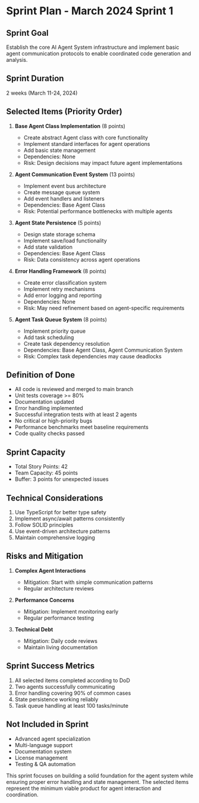# Sprint Plan - March 2024 Sprint 1

## Sprint Goal
Establish the core AI Agent System infrastructure and implement basic agent communication protocols to enable coordinated code generation and analysis.

## Sprint Duration
2 weeks (March 11-24, 2024)

## Selected Items (Priority Order)

1. **Base Agent Class Implementation** (8 points)
   - Create abstract Agent class with core functionality
   - Implement standard interfaces for agent operations
   - Add basic state management
   - Dependencies: None
   - Risk: Design decisions may impact future agent implementations

2. **Agent Communication Event System** (13 points)
   - Implement event bus architecture
   - Create message queue system
   - Add event handlers and listeners
   - Dependencies: Base Agent Class
   - Risk: Potential performance bottlenecks with multiple agents

3. **Agent State Persistence** (5 points)
   - Design state storage schema
   - Implement save/load functionality
   - Add state validation
   - Dependencies: Base Agent Class
   - Risk: Data consistency across agent operations

4. **Error Handling Framework** (8 points)
   - Create error classification system
   - Implement retry mechanisms
   - Add error logging and reporting
   - Dependencies: None
   - Risk: May need refinement based on agent-specific requirements

5. **Agent Task Queue System** (8 points)
   - Implement priority queue
   - Add task scheduling
   - Create task dependency resolution
   - Dependencies: Base Agent Class, Agent Communication System
   - Risk: Complex task dependencies may cause deadlocks

## Definition of Done
- All code is reviewed and merged to main branch
- Unit tests coverage >= 80%
- Documentation updated
- Error handling implemented
- Successful integration tests with at least 2 agents
- No critical or high-priority bugs
- Performance benchmarks meet baseline requirements
- Code quality checks passed

## Sprint Capacity
- Total Story Points: 42
- Team Capacity: 45 points
- Buffer: 3 points for unexpected issues

## Technical Considerations
1. Use TypeScript for better type safety
2. Implement async/await patterns consistently
3. Follow SOLID principles
4. Use event-driven architecture patterns
5. Maintain comprehensive logging

## Risks and Mitigation
1. **Complex Agent Interactions**
   - Mitigation: Start with simple communication patterns
   - Regular architecture reviews

2. **Performance Concerns**
   - Mitigation: Implement monitoring early
   - Regular performance testing

3. **Technical Debt**
   - Mitigation: Daily code reviews
   - Maintain living documentation

## Sprint Success Metrics
1. All selected items completed according to DoD
2. Two agents successfully communicating
3. Error handling covering 90% of common cases
4. State persistence working reliably
5. Task queue handling at least 100 tasks/minute

## Not Included in Sprint
- Advanced agent specialization
- Multi-language support
- Documentation system
- License management
- Testing & QA automation

This sprint focuses on building a solid foundation for the agent system while ensuring proper error handling and state management. The selected items represent the minimum viable product for agent interaction and coordination.